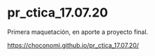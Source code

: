 # pr_ctica_17.07.20
Primera maquetación, en aporte a proyecto final.

https://choconomi.github.io/pr_ctica_17.07.20/
